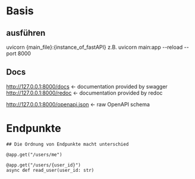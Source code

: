 # Basis

## ausführen
uvicorn {main_file}:{instance_of_fastAPI} z.B. uvicorn main:app --reload --port 8000

## Docs
http://127.0.0.1:8000/docs <- documentation provided by swagger
http://127.0.0.1:8000/redoc <- documentation provided by redoc

http://127.0.0.1:8000/openapi.json <- raw OpenAPI schema


# Endpunkte
    ## Die Ordnung von Endpunkte macht unterschied

    @app.get("/users/me")

    @app.get("/users/{user_id}")
    async def read_user(user_id: str)